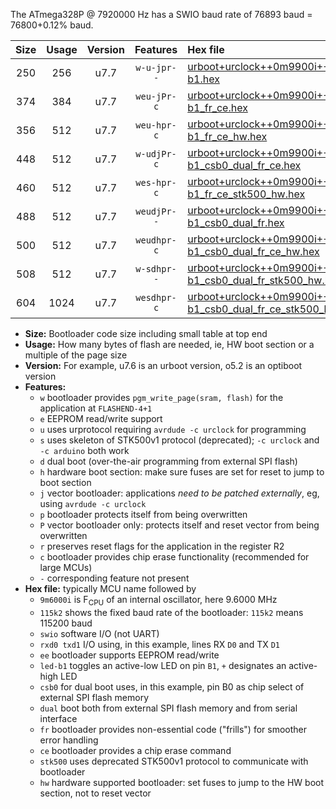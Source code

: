 The ATmega328P @ 7920000 Hz has a SWIO baud rate of 76893 baud = 76800+0.12% baud.

|Size|Usage|Version|Features|Hex file|
|:-:|:-:|:-:|:-:|:--|
|250|256|u7.7|`w-u-jpr--`|[urboot+urclock++0m9900i++++9k6_swio_rxd0_txd1_led-b1.hex](https://raw.githubusercontent.com/stefanrueger/urboot.hex/main/boards/urclock/internal_oscillator/fint++0m9900_Hz/br++++9k6_bps/urboot+urclock++0m9900i++++9k6_swio_rxd0_txd1_led-b1.hex)|
|374|384|u7.7|`weu-jPr-c`|[urboot+urclock++0m9900i++++9k6_swio_rxd0_txd1_ee_led-b1_fr_ce.hex](https://raw.githubusercontent.com/stefanrueger/urboot.hex/main/boards/urclock/internal_oscillator/fint++0m9900_Hz/br++++9k6_bps/urboot+urclock++0m9900i++++9k6_swio_rxd0_txd1_ee_led-b1_fr_ce.hex)|
|356|512|u7.7|`weu-hpr-c`|[urboot+urclock++0m9900i++++9k6_swio_rxd0_txd1_ee_led-b1_fr_ce_hw.hex](https://raw.githubusercontent.com/stefanrueger/urboot.hex/main/boards/urclock/internal_oscillator/fint++0m9900_Hz/br++++9k6_bps/urboot+urclock++0m9900i++++9k6_swio_rxd0_txd1_ee_led-b1_fr_ce_hw.hex)|
|448|512|u7.7|`w-udjPr-c`|[urboot+urclock++0m9900i++++9k6_swio_rxd0_txd1_led-b1_csb0_dual_fr_ce.hex](https://raw.githubusercontent.com/stefanrueger/urboot.hex/main/boards/urclock/internal_oscillator/fint++0m9900_Hz/br++++9k6_bps/urboot+urclock++0m9900i++++9k6_swio_rxd0_txd1_led-b1_csb0_dual_fr_ce.hex)|
|460|512|u7.7|`wes-hpr-c`|[urboot+urclock++0m9900i++++9k6_swio_rxd0_txd1_ee_led-b1_fr_ce_stk500_hw.hex](https://raw.githubusercontent.com/stefanrueger/urboot.hex/main/boards/urclock/internal_oscillator/fint++0m9900_Hz/br++++9k6_bps/urboot+urclock++0m9900i++++9k6_swio_rxd0_txd1_ee_led-b1_fr_ce_stk500_hw.hex)|
|488|512|u7.7|`weudjPr--`|[urboot+urclock++0m9900i++++9k6_swio_rxd0_txd1_ee_led-b1_csb0_dual_fr.hex](https://raw.githubusercontent.com/stefanrueger/urboot.hex/main/boards/urclock/internal_oscillator/fint++0m9900_Hz/br++++9k6_bps/urboot+urclock++0m9900i++++9k6_swio_rxd0_txd1_ee_led-b1_csb0_dual_fr.hex)|
|500|512|u7.7|`weudhpr-c`|[urboot+urclock++0m9900i++++9k6_swio_rxd0_txd1_ee_led-b1_csb0_dual_fr_ce_hw.hex](https://raw.githubusercontent.com/stefanrueger/urboot.hex/main/boards/urclock/internal_oscillator/fint++0m9900_Hz/br++++9k6_bps/urboot+urclock++0m9900i++++9k6_swio_rxd0_txd1_ee_led-b1_csb0_dual_fr_ce_hw.hex)|
|508|512|u7.7|`w-sdhpr--`|[urboot+urclock++0m9900i++++9k6_swio_rxd0_txd1_led-b1_csb0_dual_fr_stk500_hw.hex](https://raw.githubusercontent.com/stefanrueger/urboot.hex/main/boards/urclock/internal_oscillator/fint++0m9900_Hz/br++++9k6_bps/urboot+urclock++0m9900i++++9k6_swio_rxd0_txd1_led-b1_csb0_dual_fr_stk500_hw.hex)|
|604|1024|u7.7|`wesdhpr-c`|[urboot+urclock++0m9900i++++9k6_swio_rxd0_txd1_ee_led-b1_csb0_dual_fr_ce_stk500_hw.hex](https://raw.githubusercontent.com/stefanrueger/urboot.hex/main/boards/urclock/internal_oscillator/fint++0m9900_Hz/br++++9k6_bps/urboot+urclock++0m9900i++++9k6_swio_rxd0_txd1_ee_led-b1_csb0_dual_fr_ce_stk500_hw.hex)|

- **Size:** Bootloader code size including small table at top end
- **Usage:** How many bytes of flash are needed, ie, HW boot section or a multiple of the page size
- **Version:** For example, u7.6 is an urboot version, o5.2 is an optiboot version
- **Features:**
  + `w` bootloader provides `pgm_write_page(sram, flash)` for the application at `FLASHEND-4+1`
  + `e` EEPROM read/write support
  + `u` uses urprotocol requiring `avrdude -c urclock` for programming
  + `s` uses skeleton of STK500v1 protocol (deprecated); `-c urclock` and `-c arduino` both work
  + `d` dual boot (over-the-air programming from external SPI flash)
  + `h` hardware boot section: make sure fuses are set for reset to jump to boot section
  + `j` vector bootloader: applications *need to be patched externally*, eg, using `avrdude -c urclock`
  + `p` bootloader protects itself from being overwritten
  + `P` vector bootloader only: protects itself and reset vector from being overwritten
  + `r` preserves reset flags for the application in the register R2
  + `c` bootloader provides chip erase functionality (recommended for large MCUs)
  + `-` corresponding feature not present
- **Hex file:** typically MCU name followed by
  + `9m6000i` is F<sub>CPU</sub> of an internal oscillator, here 9.6000 MHz
  + `115k2` shows the fixed baud rate of the bootloader: `115k2` means 115200 baud
  + `swio` software I/O (not UART)
  + `rxd0 txd1` I/O using, in this example, lines RX `D0` and TX `D1`
  + `ee` bootloader supports EEPROM read/write
  + `led-b1` toggles an active-low LED on pin `B1`, `+` designates an active-high LED
  + `csb0` for dual boot uses, in this example, pin B0 as chip select of external SPI flash memory
  + `dual` boot both from external SPI flash memory and from serial interface
  + `fr` bootloader provides non-essential code ("frills") for smoother error handling
  + `ce` bootloader provides a chip erase command
  + `stk500` uses deprecated STK500v1 protocol to communicate with bootloader
  + `hw` hardware supported bootloader: set fuses to jump to the HW boot section, not to reset vector
